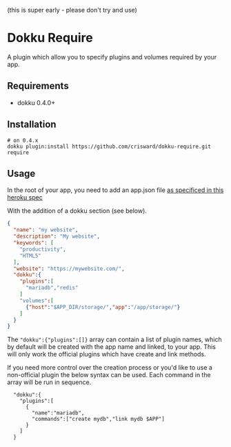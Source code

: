 (this is super early - please don't try and use)

# Dokku Require

A plugin which allow you to specify plugins and volumes
required by your app.

## Requirements

* dokku 0.4.0+


## Installation

```
# on 0.4.x
dokku plugin:install https://github.com/crisward/dokku-require.git require
```

## Usage

In the root of your app, you need to add an app.json file [as specificed in this heroku spec](https://devcenter.heroku.com/articles/app-json-schema#schema-reference)

With the addition of a dokku section (see below). 

```json
{
  "name": "my website",
  "description": "My website",
  "keywords": [
    "productivity",
    "HTML5"
  ],
  "website": "https://mywebsite.com/",
  "dokku":{
    "plugins":[
      "mariadb","redis"
    ]
    "volumes":[
      {"host":"$APP_DIR/storage/","app":"/app/storage/"}
    ]
  }
}
```

The `"dokku":{"plugins":[]}` array can contain a list of plugin names, which 
by default will be created with the app name and linked, to your app.
This will only work the official plugins which have create and link methods.

If you need more control over the creation process or you'd like to use
a non-official plugin the below syntax can be used. Each command in the
array will be run in sequence.

```
  "dokku":{
    "plugins":[
      {
        "name":"mariadb",
        "commands":["create mydb","link mydb $APP"]
      }
    ]
  }
```
